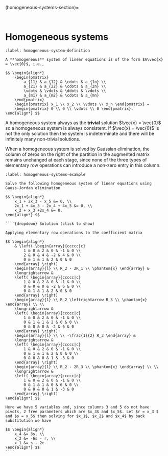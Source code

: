 (homogeneous-systems-section)=

```{index} Linear systems ; homogeneous systems
```

```{index} Homogeneous systems
```

# Homogeneous systems

````{prf:definition} Homogeneous systems
:label: homogeneous-system-definition

A **homogeneous** system of linear equations is of the form $A\vec{x} = \vec{0}$, i.e.,

$$ \begin{align*}
    \begin{pmatrix}
        a_{11} & a_{12} & \cdots & a_{1n} \\
        a_{21} & a_{22} & \cdots & a_{2n} \\
        \vdots & \vdots & \ddots & \vdots \\
        a_{m1} & a_{m2} & \cdots & a_{mn}
    \end{pmatrix}
    \begin{pmatrix} x_1 \\ x_2 \\ \vdots \\ x_n \end{pmatrix} = 
    \begin{pmatrix} 0 \\ 0 \\ \vdots \\ 0 \end{pmatrix}.
\end{align*} $$
````

A homogeneous system always as the **trivial** solution $\vec{x} = \vec{0}$ so a homogeneous system is always consistent. If $\vec{x} = \vec{0}$ is not the only solution then the system is indeterminate and there will be infinitely many non-trivial solutions.

When a homogeneous system is solved by Gaussian elimination, the column of zeros on the right of the partition in the augmented matrix remains unchanged at each stage, since none of the three types of elementary row operations can introduce a non-zero entry in this column.

`````{prf:definition}
:label: homogeneous-systems-example

Solve the following homogeneous system of linear equations using Gauss-Jordan elimination

$$ \begin{align*}
    x_1 + 2x_3 - x_5 &= 0, \\
    2x_1 + 4x_3 - 2x_4 + 4x_5 &= 0, \\
    x_2 + x_3 +2x_4 &= 0.
\end{align*} $$

````{dropdown} Solution (click to show)

Applying elementary row operations to the coefficient matrix

$$ \begin{align*}
    & \left( \begin{array}{ccccc|c}
        1 & 0 & 2 & 0 & -1 & 0 \\
        2 & 0 & 4 & -2 & 4 & 0 \\
        0 & 1 & 1 & 2 & 0 & 0
    \end{array} \right)
    \begin{array}{l} \\ R_2 - 2R_1 \\ \phantom{x} \end{array} &
    \longrightarrow &
    \left( \begin{array}{ccccc|c}
        1 & 0 & 2 & 0 & -1 & 0 \\
        0 & 0 & 0 & -2 & 6 & 0 \\
        0 & 1 & 1 & 2 & 0 & 0
    \end{array} \right)
    \begin{array}{l} \\ R_2 \leftrightarrow R_3 \\ \phantom{x} \end{array} \\ \\
    \longrightarrow &
    \left( \begin{array}{ccccc|c}
        1 & 0 & 2 & 0 & -1 & 0 \\
        0 & 1 & 1 & 2 & 0 & 0 \\
        0 & 0 & 0 & -2 & 6 & 0
    \end{array} \right)
    \begin{array}{l} \\ \\ -\frac{1}{2} R_3 \end{array} &
    \longrightarrow &
    \left( \begin{array}{ccccc|c}
        1 & 0 & 2 & 0 & -1 & 0 \\
        0 & 1 & 1 & 2 & 0 & 0 \\
        0 & 0 & 0 & 1 & -3 & 0
    \end{array} \right)
    \begin{array}{l} \\ R_2 - 2R_3 \\ \phantom{x} \end{array} \\ \\
    \longrightarrow &
    \left( \begin{array}{ccccc|c}
        1 & 0 & 2 & 0 & -1 & 0 \\
        0 & 1 & 1 & 0 & 6 & 0 \\
        0 & 0 & 0 & 1 & -3 & 0
    \end{array} \right)
\end{align*} $$

Here we have 5 variables and, since columns 3 and 5 do not have pivots, 2 free parameters which are $x_3$ and $x_5$. Let $r = x_3 $ and $s = x_5$ then solving for $x_1$, $x_2$ and $x_4$ by back substitution we have

$$ \begin{align*}
    x_4 &= 3s, \\
    x_2 &= -6s - r, \\
    x_1 &= s - 2r.
\end{align*} $$
````
`````
